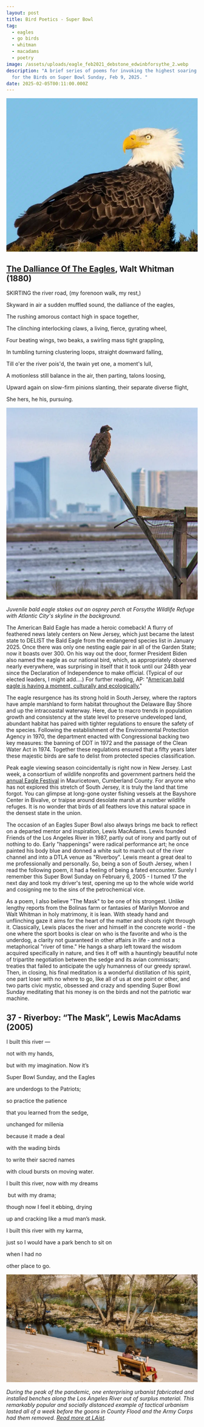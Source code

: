 ```yaml
---
layout: post
title: Bird Poetics - Super Bowl
tag:
  - eagles
  - go birds
  - whitman
  - macadams
  - poetry
image: /assets/uploads/eagle_feb2021_debstone_edwinbforsythe_2.webp
description: "A brief series of poems for invoking the highest soaring spirits
  for the Birds on Super Bowl Sunday, Feb 9, 2025. "
date: 2025-02-05T00:11:00.000Z
---
```

![](/assets/uploads/eagle_feb2021_debstone_edwinbforsythe_2.webp)

## [The Dalliance Of The Eagles](https://allpoetry.com/The-Dalliance-Of-The-Eagles), Walt Whitman (1880)

SKIRTING the river road, (my forenoon walk, my rest,)

Skyward in air a sudden muffled sound, the dalliance of the eagles,

The rushing amorous contact high in space together,

The clinching interlocking claws, a living, fierce, gyrating wheel,

Four beating wings, two beaks, a swirling mass tight grappling,

In tumbling turning clustering loops, straight downward falling,

Till o'er the river pois'd, the twain yet one, a moment's lull,

A motionless still balance in the air, then parting, talons loosing,

Upward again on slow-firm pinions slanting, their separate diverse flight,

She hers, he his, pursuing.



![](/assets/uploads/eagle_juvenile_forsythe_casino_background.webp "Juvenile bald eagle stakes out an osprey perch at Forsythe Wildlife Refuge with Atlantic City's skyline in the background. ")

*Juvenile bald eagle stakes out an osprey perch at Forsythe Wildlife Refuge with Atlantic City's skyline in the background.* 

The American Bald Eagle has made a heroic comeback! A flurry of feathered news lately centers on New Jersey, which just became the latest state to DELIST the Bald Eagle from the endangered species list in January 2025. Once there was only one nesting eagle pair in all of the Garden State; now it boasts over 300. On his way out the door, former President Biden also named the eagle as our national bird, which, as appropriately observed nearly everywhere, was surprising in itself that it took until our 248th year since the Declaration of Independence to make official. (Typical of our elected leaders, I might add....) For further reading, AP: "[American bald eagle is having a moment, culturally and ecologically.](https://apnews.com/article/bald-eagles-national-bird-endangered-symbol-efd7f0360b5b027178a9c69e4d245f07)" 

The eagle resurgence has its strong hold in South Jersey, where the raptors have ample marshland to form habitat throughout the Delaware Bay Shore and up the intracoastal waterway. Here, due to macro trends in population growth and consistency at the state level to preserve undeveloped land, abundant habitat has paired with tighter regulations to ensure the safety of the species. Following the establishment of the Environmental Protection Agency in 1970, the department enacted with Congressional backing two key measures: the banning of DDT in 1972 and the passage of the Clean Water Act in 1974. Together these regulations ensured that a fifty years later these majestic birds are safe to delist from protected species classification. 

Peak eagle viewing season coincidentally is right now in New Jersey. Last week, a consortium of wildlife nonprofits and government partners held the [annual Eagle Festival](https://conservewildlifenj.org/event/2025-cumberland-county-winter-eagle-festival/) in Mauricetown, Cumberland County. For anyone who has not explored this stretch of South Jersey, it is truly the land that time forgot. You can glimpse at long-gone oyster fishing vessels at the Bayshore Center in Bivalve, or traipse around desolate marsh at a number wildlife refuges. It is no wonder that birds of all feathers love this natural space in the densest state in the union.   

The occasion of an Eagles Super Bowl also always brings me back to reflect on a departed mentor and inspiration, Lewis MacAdams. Lewis founded Friends of the Los Angeles River in 1987, partly out of irony and partly out of nothing to do. Early "happenings" were radical performance art; he once painted his body blue and donned a white suit to march out of the river channel and into a DTLA venue as "Riverboy". Lewis meant a great deal to me professionally and personally. So, being a son of South Jersey, when I read the following poem, it had a feeling of being a fated encounter. Surely I remember this Super Bowl Sunday on February 6, 2005 - I turned 17 the next day and took my driver's test, opening me up to the whole wide world and cosigning me to the sins of the petrochemical vice. 

As a poem, I also believe "The Mask" to be one of his strongest. Unlike lengthy reports from the Bolinas farm or fantasies of Marilyn Monroe and Walt Whitman in holy matrimony, it is lean. With steady hand and unflinching gaze it aims for the heart of the matter and shoots right through it. Classically, Lewis places the river and himself in the concrete world - the one where the sport books is clear on who is the favorite and who is the underdog, a clarity not guaranteed in other affairs in life - and not a metaphorical "river of time." He hangs a sharp left toward the wisdom acquired specifically in nature, and ties it off with a hauntingly beautiful note of tripartite negotiation between the sedge and its avian commissars; treaties that failed to anticipate the ugly humanness of our greedy sprawl. Then, in closing, his final meditation is a wonderful distillation of his spirit, one part loser with no where to go, like all of us at one point or other, and two parts civic mystic, obsessed and crazy and spending Super Bowl Sunday meditating that his money is on the birds and not the patriotic war machine. 

## 37 - Riverboy: “The Mask”, Lewis MacAdams (2005)

I built this river — 

not with my hands, 

but with my imagination. Now it’s 

Super Bowl Sunday, and the Eagles 

are underdogs to the Patriots; 

so practice the patience

that you learned from the sedge, 

unchanged for millenia 

because it made a deal 

with the wading birds 

to write their sacred names 

with cloud bursts on moving water. 

I built this river, now with my dreams

 but with my drama; 

though now I feel it ebbing, drying 

up and cracking like a mud man’s mask. 

I built this river with my karma, 

just so I would have a park bench to sit on 

when I had no 

other place to go. 

![](/assets/uploads/la_river_covid_bench.jpeg)

*During the peak of the pandemic, one enterprising urbanist fabricated and installed benches along the Los Angeles River out of surplus material. This remarkably popular and socially distanced example of tactical urbanism lasted all of a week before the goons in County Flood and the Army Corps had them removed. [Read more at LAist](https://laist.com/news/la-river-benches-frogtown-northeast-la).*
